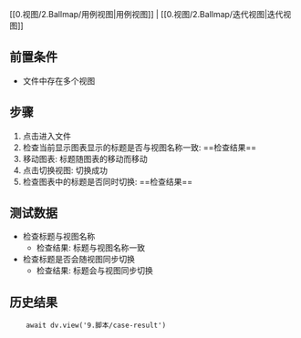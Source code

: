 [[0.视图/2.Ballmap/用例视图|用例视图]] | [[0.视图/2.Ballmap/迭代视图|迭代视图]]

## 前置条件

- 文件中存在多个视图

## 步骤

1. 点击进入文件
2. 检查当前显示图表显示的标题是否与视图名称一致: ==检查结果== 
3. 移动图表: 标题随图表的移动而移动
4. 点击切换视图: 切换成功
5. 检查图表中的标题是否同时切换: ==检查结果== 

## 测试数据

- 检查标题与视图名称
	- 检查结果: 标题与视图名称一致
- 检查标题是否会随视图同步切换
	- 检查结果: 标题会与视图同步切换

## 历史结果

```dataviewjs
    await dv.view('9.脚本/case-result')
```
